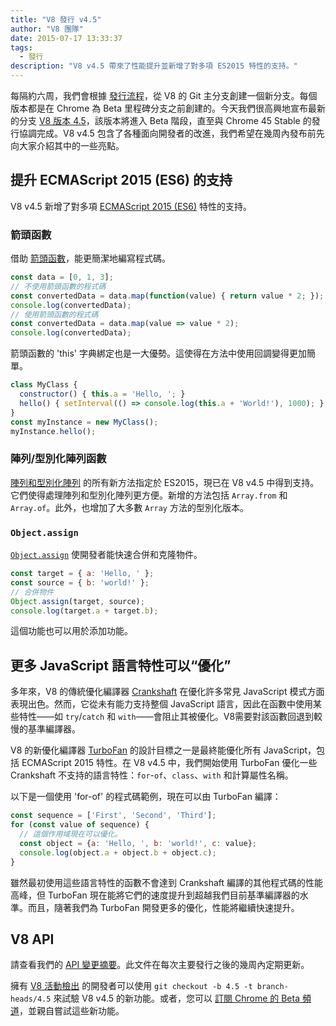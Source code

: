 ```yaml
---
title: "V8 發行 v4.5"
author: "V8 團隊"
date: 2015-07-17 13:33:37
tags:
  - 發行
description: "V8 v4.5 帶來了性能提升並新增了對多項 ES2015 特性的支持。"
---
```

每隔約六周，我們會根據 [發行流程](https://v8.dev/docs/release-process)，從 V8 的 Git 主分支創建一個新分支。每個版本都是在 Chrome 為 Beta 里程碑分支之前創建的。今天我們很高興地宣布最新的分支 [V8 版本 4.5](https://chromium.googlesource.com/v8/v8.git/+log/branch-heads/4.5)，該版本將進入 Beta 階段，直至與 Chrome 45 Stable 的發行協調完成。V8 v4.5 包含了各種面向開發者的改進，我們希望在幾周內發布前先向大家介紹其中的一些亮點。

<!--truncate-->
## 提升 ECMAScript 2015 (ES6) 的支持

V8 v4.5 新增了對多項 [ECMAScript 2015 (ES6)](https://www.ecma-international.org/ecma-262/6.0/) 特性的支持。

### 箭頭函數

借助 [箭頭函數](https://developer.mozilla.org/en-US/docs/Web/JavaScript/Reference/Functions/Arrow_functions)，能更簡潔地編寫程式碼。

```js
const data = [0, 1, 3];
// 不使用箭頭函數的程式碼
const convertedData = data.map(function(value) { return value * 2; });
console.log(convertedData);
// 使用箭頭函數的程式碼
const convertedData = data.map(value => value * 2);
console.log(convertedData);
```

箭頭函數的 'this' 字典綁定也是一大優勢。這使得在方法中使用回調變得更加簡單。

```js
class MyClass {
  constructor() { this.a = 'Hello, '; }
  hello() { setInterval(() => console.log(this.a + 'World!'), 1000); }
}
const myInstance = new MyClass();
myInstance.hello();
```

### 陣列/型別化陣列函數

[陣列和型別化陣列](https://developer.mozilla.org/en-US/docs/Web/JavaScript/Reference/Global_Objects/Array#Methods) 的所有新方法指定於 ES2015，現已在 V8 v4.5 中得到支持。它們使得處理陣列和型別化陣列更方便。新增的方法包括 `Array.from` 和 `Array.of`。此外，也增加了大多數 `Array` 方法的型別化版本。

### `Object.assign`

[`Object.assign`](https://developer.mozilla.org/en-US/docs/Web/JavaScript/Reference/Global_Objects/Object/assign) 使開發者能快速合併和克隆物件。

```js
const target = { a: 'Hello, ' };
const source = { b: 'world!' };
// 合併物件
Object.assign(target, source);
console.log(target.a + target.b);
```

這個功能也可以用於添加功能。

## 更多 JavaScript 語言特性可以“優化”

多年來，V8 的傳統優化編譯器 [Crankshaft](https://blog.chromium.org/2010/12/new-crankshaft-for-v8.html) 在優化許多常見 JavaScript 模式方面表現出色。然而，它從未有能力支持整個 JavaScript 語言，因此在函數中使用某些特性——如 `try`/`catch` 和 `with`——會阻止其被優化。V8需要對該函數回退到較慢的基準編譯器。

V8 的新優化編譯器 [TurboFan](/blog/turbofan-jit) 的設計目標之一是最終能優化所有 JavaScript，包括 ECMAScript 2015 特性。在 V8 v4.5 中，我們開始使用 TurboFan 優化一些 Crankshaft 不支持的語言特性：`for`-`of`、`class`、`with` 和計算屬性名稱。

以下是一個使用 'for-of' 的程式碼範例，現在可以由 TurboFan 編譯：

```js
const sequence = ['First', 'Second', 'Third'];
for (const value of sequence) {
  // 這個作用域現在可以優化。
  const object = {a: 'Hello, ', b: 'world!', c: value};
  console.log(object.a + object.b + object.c);
}
```

雖然最初使用這些語言特性的函數不會達到 Crankshaft 編譯的其他程式碼的性能高峰，但 TurboFan 現在能將它們的速度提升到超越我們目前基準編譯器的水準。而且，隨著我們為 TurboFan 開發更多的優化，性能將繼續快速提升。

## V8 API

請查看我們的 [API 變更摘要](https://docs.google.com/document/d/1g8JFi8T_oAE_7uAri7Njtig7fKaPDfotU6huOa1alds/edit)。此文件在每次主要發行之後的幾周內定期更新。

擁有 [V8 活動檢出](https://v8.dev/docs/source-code#using-git) 的開發者可以使用 `git checkout -b 4.5 -t branch-heads/4.5` 來試驗 V8 v4.5 的新功能。或者，您可以 [訂閱 Chrome 的 Beta 頻道](https://www.google.com/chrome/browser/beta.html)，並親自嘗試這些新功能。
